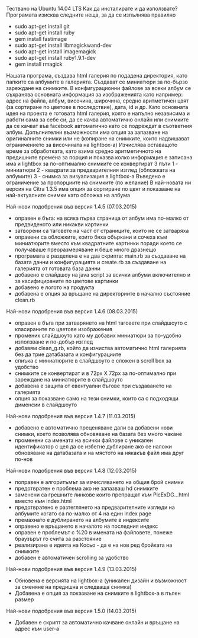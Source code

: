 Тествано на Ubuntu 14.04 LTS
Как да инсталирате и да използвате?
Програмата изисква следните неща, за да се изпълнява правилно
- sudo apt-get install git
- sudo apt-get install ruby
- gem install fastimage
- sudo apt-get install libmagickwand-dev
- sudo apt-get install imagemagick
- sudo apt-get install ruby1.9.1-dev
- gem install rmagick

Нашата програма, създава html галерия по подадена директория, като папките са албумите в галерията. Създават се миниатюри за по-бързо зареждане на снимките. В конфигурационни файлове за всеки албум се съхранява основната информация за изображенията като например: адрес на файла, албум, височина, широчина, средно аритметичен цвят (за сортиране по цветове в последствие), дата, id и др. Като основната идея на проекта е готовата html галерия, която е напълно независима и работи сама за себе си, да се качва автоматично онлайн или снимките да се качват във facebook автоматично като се подреждат в съответния албум. Допълнителни възможности има опция за запазване на оригиналните снимки или не (копиране на снимките, които надвишават ограничението за височината на lightbox-а) Изчислява оставащото време за обработката, като взима средно аритметичното на предишните времена за порция и показва колко информация е записана има и lightbox за по-оптимално снимките се конвертират 3 пъти 1 - миниатюри 2 - квадрати за предварителния изглед (обложката на албумите) 3 - снимка за визуализация в lightbox-а Въведено е ограничение за пропорциите на снимките (по желание) В най-новата ни версия на Citra 1.3.5 има опция за сортиране по цвят и показване на най-актуалните снимки като обложка на албума

Най-нови подобрения във версия 1.4.5 (07.03.2015)
- оправен е бъга: на всяка първа страница от албум има по-малко от предвиденото или никакви картинки
- затворени са таговете на част от страниците, които не се затваряха
- оправени са обложките, които бяха объркани и сочеха към миниатюрите вместо към квадратните картинки поради което се получаваше преоразмеряване и беше много дразнещо
- програмата е разделена е на два скрипта: main.rb за създаване на базата данни и конфигурацията и create.rb за създаване на галерията от готовата база данни
- добавено е слайдшоу на java script за всички албуми включително и за касифицираните по цветове картинки
- добавено е логото на продукта
- добавена е опция за връщане на директориите в начално състояние clean.rb

Най-нови подобрения във версия 1.4.6 (08.03.2015)
- оправен е бъга при затварянето на html таговете при слайдшоуто с класираните по цветове изображения
- промених слайдшоуто като му добавих миниатюри за по-удобно използване и по-добър изглед
- добавям clean_g.rb, който да изчиства автоматично html галерията без да трие датабазата и конфигурациите
- спиъка с миниатюрите в слайдшоуто е сложен в scroll box за удобство
- снимките се конвертират и в 72px X 72px за по-оптимално при зареждане на миниатюрите в слайдшоуто 
- добавена е защита от евентуални бъгове при създаването на галерията
- опция за показване само на тези снимки, които са с подходящи дименсии в слайдшоуто

Най-нови подобрения във версия 1.4.7 (11.03.2015)
- добавено е автоматично преценяване дали са добавени нови снимки, което позволява обновяване на базата без много чакане
- променени са имената на всички файлове с уникален идентификатор с цел да се избегне дублиране ако се наложи обновяване на датабазата и на мястото на някакъв файл има друг по-нов

Най-нови подобрения във версия 1.4.8 (12.03.2015)
- поправен е алгоритъмът за изчисляването на общия брой снимки
- предотвратен е проблема ако не запазваш hd снимките
- заменени са грешните линкове които препращат към PicExDG...html вместо към index.html
- предотвратено е разтеглянето на предварителните изгледи на албумите когато са по-малко от 4 на един index page
- премахнато е дублирането на албумите в индексите
- оправено е връщането в началото на последния индекс
- оправен е проблемът с %20 в имената на файловете, понеже браузърът го счита за разстояние
- реализирана е идеята на Косьо - да е на нов ред бройката на снимките
- добавен е автоматичен scrolling за удобство

Най-нови подобрения във версия 1.4.9 (13.03.2015)
- Обновена е версията на lightbox-а (уникален дизайн и възможност за сменяне на предишна и следваща снимка)
- Добавена е опция за показване на снимките в lightbox-а в пълен размер

Най-нови подобрения във версия 1.5.0 (14.03.2015)
- Добавен е скрипт за автоматично качване онлайн и връщане на адрес към user-а
